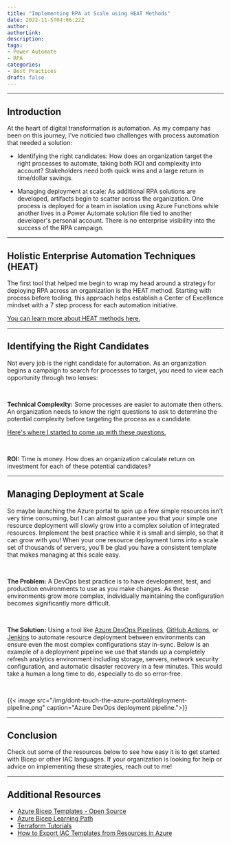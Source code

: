 ```yaml
---
title: "Implementing RPA at Scale using HEAT Methods"
date: 2022-11-5T04:06:22Z
author:
authorLink:
description:
tags:
- Power Automate
- RPA
categories:
- Best Practices
draft: false
---
```


***

## Introduction

At the heart of digital transformation is automation. As my company has been on this journey, I've noticied two challenges with process automation that needed a solution:

- Identifying the right candidates: How does an organization target the right processes to automate, taking both ROI and complexity into account? Stakeholders need both quick wins and a large return in time/dollar savings.

- Managing deployment at scale: As additional RPA solutions are developed, artifacts begin to scatter across the organization. One process is deployed for a team in isolation using Azure Functions while another lives in a Power Automate solution file tied to another developer's personal account. There is no enterprise visibility into the success of the RPA campaign.

***

## Holistic Enterprise Automation Techniques (HEAT)

The first tool that helped me begin to wrap my head around a strategy for deploying RPA across an organization is the HEAT method. Starting with process before tooling, this approach helps establish a Center of Excellence mindset with a 7 step process for each automation initiative.

[You can learn more about HEAT methods here.](https://flow.microsoft.com/en-us/blog/heat-holistic-enterprise-automation-techniques-for-rpa-and-more/)

***

## Identifying the Right Candidates

Not every job is the right candidate for automation. As an organization begins a campaign to search for processes to target, you need to view each opportunity through two lenses:

&nbsp;

**Technical Complexity:** Some processes are easier to automate then others. An organization needs to know the right questions to ask to determine the potential complexity before targeting the process as a candidate.

[Here's where I started to come up with these questions.](https://enterprisersproject.com/article/2019/6/rpa-robotic-process-automation-find-use-cases#:~:text=If%20you%20answer%20yes%20to%20these%20questions%2C%20you%E2%80%99ve,task%20more%20than%20once%20per%20week%3F%20More%20items)

&nbsp;

**ROI:** Time is money. How does an organization calculate return on investment for each of these potential candidates?





***

## Managing Deployment at Scale

So maybe launching the Azure portal to spin up a few simple resources isn't very time consuming, but I can almost guarantee you that your simple one resource deployment will slowly grow into a complex solution of integrated resources. 
Implement the best practice while it is small and simple, so that it can grow with you!
When your one resource deployment turns into a scale set of thousands of servers, you'll be glad you have a consistent template that makes managing at this scale easy.

&nbsp;

**The Problem:** A DevOps best practice is to have development, test, and production environments to use as you make changes. As these environments grow more complex, individually maintaining the configuration becomes significantly more difficult.

&nbsp;

**The Solution:** Using a tool like [Azure DevOps Pipelines](https://azure.microsoft.com/en-us/services/devops/pipelines/), [GitHub Actions](https://docs.github.com/en/actions), or [Jenkins](https://www.jenkins.io) to automate resource deployment between environments can ensure even the most complex configurations stay in-sync. Below is an example of a deployment pipeline we use that stands up a completely refresh analytics environment including storage, servers, network security configuration, and automatic disaster recovery in a few minutes. This would take a human a long time to do, especially to do so error-free.

&nbsp;

{{< image src="/img/dont-touch-the-azure-portal/deployment-pipeline.png" caption="Azure DevOps deployment pipeline.">}}


*** 

## Conclusion

Check out some of the resources below to see how easy it is to get started with Bicep or other IAC languages. If your organization is looking for help or advice on implementing these strategies, reach out to me!

*** 

## Additional Resources

- [Azure Bicep Templates - Open Source](https://github.com/Azure/ResourceModules)
- [Azure Bicep Learning Path](https://docs.microsoft.com/en-us/azure/azure-resource-manager/bicep/learn-bicep)
- [Terraform Tutorials](https://learn.hashicorp.com/terraform)
- [How to Export IAC Templates from Resources in Azure](https://docs.microsoft.com/en-us/azure/azure-resource-manager/templates/export-template-portal)
